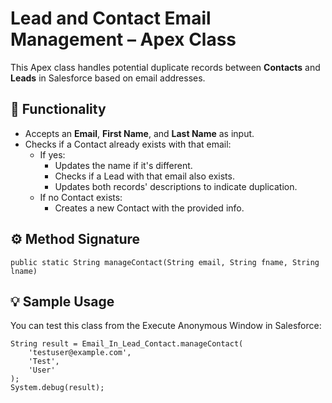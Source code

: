 # Lead and Contact Email Management – Apex Class

This Apex class handles potential duplicate records between **Contacts** and **Leads** in Salesforce based on email addresses.

## 📌 Functionality

- Accepts an **Email**, **First Name**, and **Last Name** as input.
- Checks if a Contact already exists with that email:
  - If yes:
    - Updates the name if it's different.
    - Checks if a Lead with that email also exists.
    - Updates both records' descriptions to indicate duplication.
  - If no Contact exists:
    - Creates a new Contact with the provided info.

## ⚙️ Method Signature

```apex
public static String manageContact(String email, String fname, String lname)
```


## 💡 Sample Usage

You can test this class from the Execute Anonymous Window in Salesforce:

```apex
String result = Email_In_Lead_Contact.manageContact(
    'testuser@example.com',
    'Test',
    'User'
);
System.debug(result);

